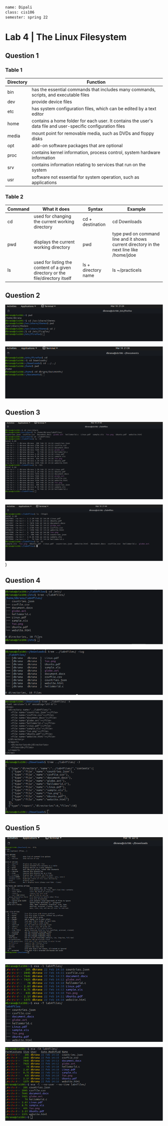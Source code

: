 ```
name: Dipali 
class: cis106
semester: spring 22
```


# Lab 4 | The Linux Filesystem 

## Question 1

### Table 1

| Directory | Function                                                                                 |
| --------- | --------------------------------------------------------------------------------------   |
| bin       | has the essential commands that includes many commands, scripts, and executable files    |
| dev       | provide device files                                                                     |
| etc       | has system configuration files, which can be edited by a text editor                     |
| home      | contains a home folder for each user. It contains the user's data file and        user-specific configuration files             
| media     | mount point for removable media, such as DVDs and floppy disks                           |
| opt       | add-on software packages that are optional                                               |
| proc      | contains kernel information, process control, system hardware information                |
| srv       | contains information relating to services that run on the system                         |
| usr       | software not essential for system operation, such as applications                        |

### Table 2 

| Command   | What it does                                      | Syntax               | Example       |
| --------- | ------------------------------------------------- | -------------------- | ------------- |
| cd        | used for changing the current working directory   | cd + destination     | cd Downloads  |
| pwd       | displays the current working directory            | pwd                  |  type pwd on command line and it shows current directory in the next line like /home/jdoe                                                                                                   |
| ls        | used for listing the content of a given directory or the file/directory itself | ls + directory name | ls ~/practicels | 

## Question 2

![q2.1](q2.1.png)

![q2.2](q2.2.png)

## Question 3 

![q3.1](q3.1.png)

![q3.2](q3.2.png))

## Question 4
![q4.1](q4.1.png)

![q4.2](q4.2.png)

![q4.3](q4.3.png)

![q4.4](q4.4.png)

## Question 5 
![q5.1](q5.1.png)

![q5.2](q5.2.png)

![q5.3](q5.3.png)

